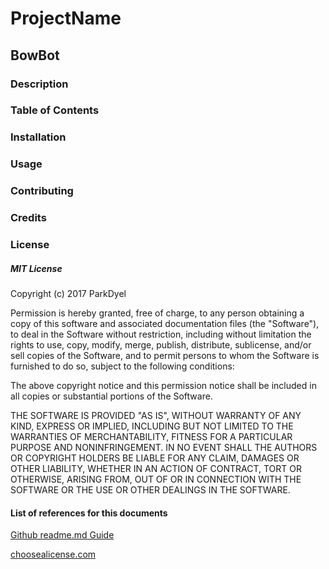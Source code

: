 # ProjectName
  ## BowBot

### Description


### Table of Contents
### Installation
### Usage
### Contributing
### Credits
### License

##### MIT License

Copyright (c) 2017 ParkDyel

Permission is hereby granted, free of charge, to any person obtaining a copy
of this software and associated documentation files (the "Software"), to deal
in the Software without restriction, including without limitation the rights
to use, copy, modify, merge, publish, distribute, sublicense, and/or sell
copies of the Software, and to permit persons to whom the Software is
furnished to do so, subject to the following conditions:

The above copyright notice and this permission notice shall be included in all
copies or substantial portions of the Software.

THE SOFTWARE IS PROVIDED "AS IS", WITHOUT WARRANTY OF ANY KIND, EXPRESS OR
IMPLIED, INCLUDING BUT NOT LIMITED TO THE WARRANTIES OF MERCHANTABILITY,
FITNESS FOR A PARTICULAR PURPOSE AND NONINFRINGEMENT. IN NO EVENT SHALL THE
AUTHORS OR COPYRIGHT HOLDERS BE LIABLE FOR ANY CLAIM, DAMAGES OR OTHER
LIABILITY, WHETHER IN AN ACTION OF CONTRACT, TORT OR OTHERWISE, ARISING FROM,
OUT OF OR IN CONNECTION WITH THE SOFTWARE OR THE USE OR OTHER DEALINGS IN THE
SOFTWARE.

#### List of references for this documents

[Github readme.md Guide](https://guides.github.com/features/wikis/)

[choosealicense.com](https://choosealicense.com/)
